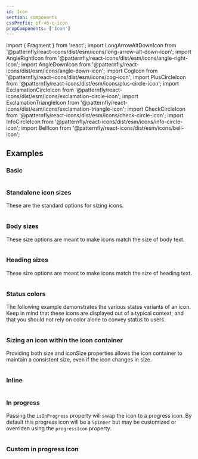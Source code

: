 ```yaml
---
id: Icon
section: components
cssPrefix: pf-v6-c-icon
propComponents: ['Icon']
---
```


import { Fragment } from 'react';
import LongArrowAltDownIcon from '@patternfly/react-icons/dist/esm/icons/long-arrow-alt-down-icon';
import AngleRightIcon from '@patternfly/react-icons/dist/esm/icons/angle-right-icon';
import AngleDownIcon from '@patternfly/react-icons/dist/esm/icons/angle-down-icon';
import CogIcon from '@patternfly/react-icons/dist/esm/icons/cog-icon';
import PlusCircleIcon from '@patternfly/react-icons/dist/esm/icons/plus-circle-icon';
import ExclamationCircleIcon from '@patternfly/react-icons/dist/esm/icons/exclamation-circle-icon';
import ExclamationTriangleIcon from '@patternfly/react-icons/dist/esm/icons/exclamation-triangle-icon';
import CheckCircleIcon from '@patternfly/react-icons/dist/esm/icons/check-circle-icon';
import InfoCircleIcon from '@patternfly/react-icons/dist/esm/icons/info-circle-icon';
import BellIcon from '@patternfly/react-icons/dist/esm/icons/bell-icon';

## Examples

### Basic

```ts file="IconBasic.tsx"
```

### Standalone icon sizes

These are the standard options for sizing icons.

```ts file="StandaloneIconSizes.tsx"
```

### Body sizes

These size options are meant to make icons match the size of body text.

```ts file="BodyIconSizes.tsx"
```

### Heading sizes

These size options are meant to make icons match the size of heading text.

```ts file="HeadingIconSizes.tsx"
```

### Status colors

The following example demonstrates the various status variants of an icon. Keep in mind that these icons are displayed out of a typical context, and that you should not rely on color alone to convey status to users.

```ts file="IconStatus.tsx"
```

### Sizing an icon within the icon container

Providing both size and iconSize properties allows the icon container to maintain a consistent size, even if the icon changes in size.

```ts file="IconContentSizes.tsx"
```

### Inline

```ts file="IconInline.tsx"
```

### In progress

Passing the `isInProgress` property will swap the icon to a progress icon. By default this progress icon will be a `Spinner` but may be customized or overriden using the `progressIcon` property.

```ts file="IconProgress.tsx"
```

### Custom in progress icon

```ts file="IconCustomProgress.tsx"
```
